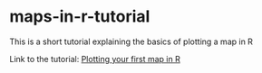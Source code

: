 # maps-in-r-tutorial
This is a short tutorial explaining the basics of plotting a map in R

Link to the tutorial: [Plotting your first map in R](https://connor-french.github.io/maps-in-r-tutorial/)